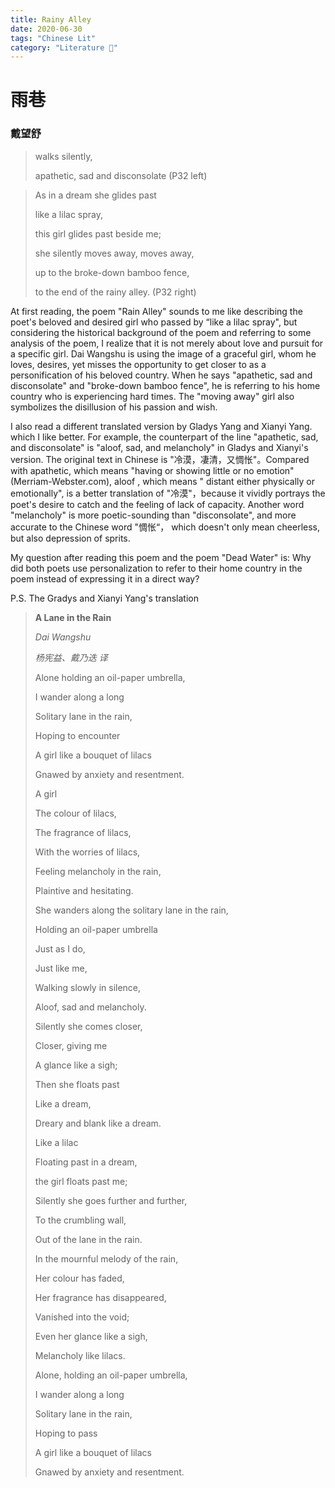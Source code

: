```yaml
---
title: Rainy Alley
date: 2020-06-30
tags: "Chinese Lit"
category: "Literature 📖"
---
```


# 雨巷

### 戴望舒

> walks silently,
>
> apathetic, sad and disconsolate (P32 left)

> As in  a dream she glides past
>
> like a lilac spray,
>
> this girl glides past beside me;
>
> she silently moves away, moves away,
>
> up to the broke-down bamboo fence,
>
> to the end of the rainy alley. (P32 right)

At first reading, the poem "Rain Alley" sounds to me like describing the poet's beloved and desired girl who passed by “like a lilac spray", but considering the historical background of the poem and referring to some analysis of the poem, I realize that  it is not merely about love and pursuit for a specific girl. Dai Wangshu is using the image of a graceful girl, whom he loves, desires, yet misses the opportunity to get closer to as a personification of his beloved country. When he says "apathetic, sad and disconsolate" and "broke-down bamboo fence", he is referring to his home country who is experiencing hard times. The "moving away" girl also symbolizes the disillusion of his passion and wish. 

I also read a different translated version by Gladys Yang and Xianyi Yang. which I like better. For example, the counterpart of the  line "apathetic, sad, and disconsolate" is "aloof, sad, and melancholy" in Gladys and Xianyi's version. The original text in Chinese is "冷漠，凄清，又惆怅"。Compared with apathetic, which means "having or showing little or no emotion" (Merriam-Webster.com), aloof , which means " distant either physically or emotionally", is a better translation of "冷漠"，because it vividly portrays the poet's desire to catch and the feeling of lack of capacity. Another word "melancholy" is  more poetic-sounding than "disconsolate", and more accurate to the Chinese word "惆怅“， which doesn't only mean cheerless, but also depression of sprits. 

My question after reading this poem and the poem "Dead Water" is: Why did both poets use personalization to refer to their home country in the poem instead of expressing it in a direct way? 

P.S. The Gradys and Xianyi Yang's translation 

> **A Lane in the Rain**
>
> *Dai Wangshu*
>
> *杨宪益、戴乃迭 译*
>
> Alone holding an oil-paper umbrella,
>
> I wander along a long
>
> Solitary lane in the rain,
>
> Hoping to encounter
>
> A girl like a bouquet of lilacs
>
> Gnawed by anxiety and resentment.
>
> A girl
>
> The colour of lilacs,
>
> The fragrance of lilacs,
>
> With the worries of lilacs,
>
> Feeling melancholy in the rain,
>
> Plaintive and hesitating.
>
> She wanders along the solitary lane in the rain,
>
> Holding an oil-paper umbrella
>
> Just as I do,
>
> Just like me,
>
> Walking slowly in silence,
>
> Aloof, sad and melancholy.
>
> Silently she comes closer,
>
> Closer, giving me
>
> A glance like a sigh;
>
> Then she floats past
>
> Like a dream,
>
> Dreary and blank like a dream.
>
> Like a lilac
>
> Floating past in a dream,
>
> the girl floats past me;
>
> Silently she goes further and further,
>
> To the crumbling wall,
>
> Out of the lane in the rain.
>
> In the mournful melody of the rain,
>
> Her colour has faded,
>
> Her fragrance has disappeared,
>
> Vanished into the void;
>
> Even her glance like a sigh,
>
> Melancholy like lilacs.
>
> Alone, holding an oil-paper umbrella,
>
> I wander along a long
>
> Solitary lane in the rain,
>
> Hoping to pass
>
> A girl like a bouquet of lilacs
>
> Gnawed by anxiety and resentment.
>
